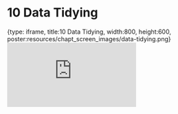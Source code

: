 # 10 Data Tidying
 
{type: iframe, title:10 Data Tidying, width:800, height:600, poster:resources/chapt_screen_images/data-tidying.png}
![](https://datatrail-jhu.github.io/06_datacleaning/no_toc/data-tidying.html)
 

 
